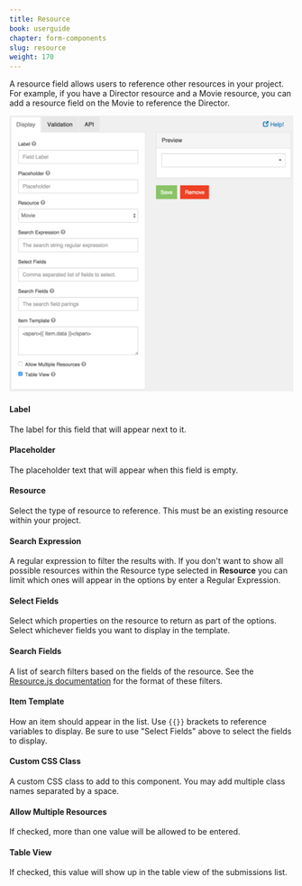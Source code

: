 ```yaml
---
title: Resource
book: userguide
chapter: form-components
slug: resource
weight: 170
---
```

A resource field allows users to reference other resources in your project. For example, if you have a Director resource and a Movie resource, you can add a resource field on the Movie to reference the Director.

![](/assets/img/resource-display.png)

#### Label

The label for this field that will appear next to it.

#### Placeholder

The placeholder text that will appear when this field is empty.

#### Resource

Select the type of resource to reference. This must be an existing resource within your project.

#### Search Expression

A regular expression to filter the results with. If you don't want to show all possible resources within the Resource type selected in **Resource** you can limit which ones will appear in the options by enter a Regular Expression.

#### Select Fields

Select which properties on the resource to return as part of the options. Select whichever fields you want to display in the template.

#### Search Fields

A list of search filters based on the fields of the resource. See the [Resource.js documentation](https://github.com/travist/resourcejs#filtering-the-results) for the format of these filters.

#### Item Template

How an item should appear in the list. Use `{{}}` brackets to reference variables to display. Be sure to use "Select Fields" above to select the fields to display.

#### Custom CSS Class

A custom CSS class to add to this component. You may add multiple class names separated by a space.

#### Allow Multiple Resources

If checked, more than one value will be allowed to be entered.

#### Table View

If checked, this value will show up in the table view of the submissions list.


